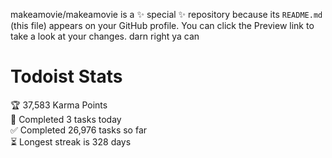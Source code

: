 makeamovie/makeamovie is a ✨ special ✨ repository because its `README.md` (this file) appears on your GitHub profile.
You can click the Preview link to take a look at your changes. darn right ya can

# Todoist Stats

<!-- TODO-IST:START -->
🏆  37,583 Karma Points           
🌸  Completed 3 tasks today           
✅  Completed 26,976 tasks so far           
⏳  Longest streak is 328 days
<!-- TODO-IST:END -->